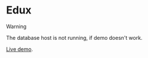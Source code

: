 # Edux

> [!WARNING]  
> The database host is not running, if demo doesn't work.

[Live demo](https://edux-rht9.onrender.com).